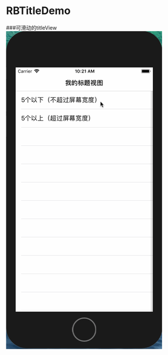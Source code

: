 # RBTitleDemo
###可滑动的titleView
![gif](https://github.com/RiberWang/RBTitleDemo/blob/master/ScreenShot/titleView.gif)
